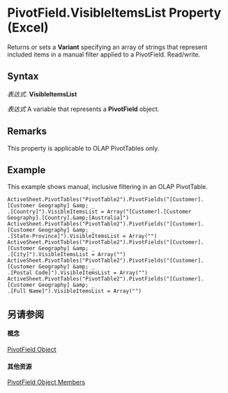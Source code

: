 
# PivotField.VisibleItemsList Property (Excel)

Returns or sets a  **Variant** specifying an array of strings that represent included items in a manual filter applied to a PivotField. Read/write.


## Syntax

 _表达式_. **VisibleItemsList**

 _表达式_ A variable that represents a **PivotField** object.


## Remarks

This property is applicable to OLAP PivotTables only.


## Example

This example shows manual, inclusive filtering in an OLAP PivotTable.


```
ActiveSheet.PivotTables("PivotTable2").PivotFields("[Customer].[Customer Geography] &amp; _ 
.[Country]").VisibleItemsList = Array("[Customer].[Customer Geography].[Country].&amp;[Australia]") 
ActiveSheet.PivotTables("PivotTable2").PivotFields("[Customer].[Customer Geography] &amp; _ 
.[State-Province]").VisibleItemsList = Array("") 
ActiveSheet.PivotTables("PivotTable2").PivotFields("[Customer].[Customer Geography] &amp; _ 
.[City]").VisibleItemsList = Array("") 
ActiveSheet.PivotTables("PivotTable2").PivotFields("[Customer].[Customer Geography] &amp; _ 
.[Postal Code]").VisibleItemsList = Array("") 
ActiveSheet.PivotTables("PivotTable2").PivotFields("[Customer].[Customer Geography] &amp; _ 
.[Full Name]").VisibleItemsList = Array("") 

```


## 另请参阅


#### 概念


[PivotField Object](52784960-e2da-b43a-1e37-2d4dae61c6d8.md)
#### 其他资源


[PivotField Object Members](http://msdn.microsoft.com/library/4a6ea12a-072c-a386-c855-7bf5f6eadd46%28Office.15%29.aspx)